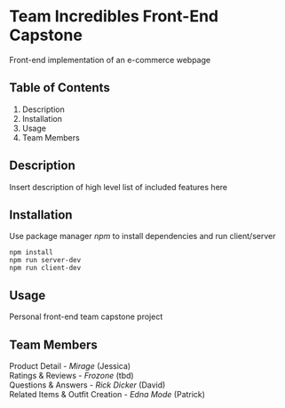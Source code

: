 # Team Incredibles Front-End Capstone
Front-end implementation of an e-commerce webpage

## Table of Contents
1. Description
2. Installation
3. Usage
4. Team Members

## Description
Insert description of high level list of included features here

## Installation
Use package manager *npm* to install dependencies and run client/server
```
npm install
npm run server-dev
npm run client-dev
```

## Usage
Personal front-end team capstone project

## Team Members
Product Detail - *Mirage* (Jessica)<br>
Ratings & Reviews - *Frozone* (tbd)<br>
Questions & Answers - *Rick Dicker* (David)<br>
Related Items & Outfit Creation - *Edna Mode* (Patrick)